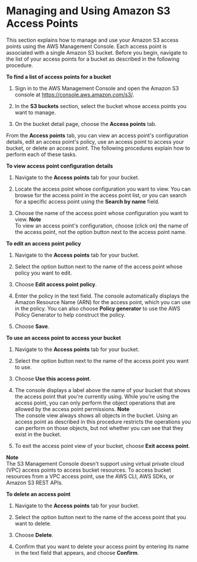 # Managing and Using Amazon S3 Access Points<a name="access-points-manage"></a>

This section explains how to manage and use your Amazon S3 access points using the AWS Management Console\. Each access point is associated with a single Amazon S3 bucket\. Before you begin, navigate to the list of your access points for a bucket as described in the following procedure\.

**To find a list of access points for a bucket**

1. Sign in to the AWS Management Console and open the Amazon S3 console at [https://console\.aws\.amazon\.com/s3/](https://console.aws.amazon.com/s3/)\.

1. In the **S3 buckets** section, select the bucket whose access points you want to manage\.

1. On the bucket detail page, choose the **Access points** tab\.

From the **Access points** tab, you can view an access point's configuration details, edit an access point's policy, use an access point to access your bucket, or delete an access point\. The following procedures explain how to perform each of these tasks\.

**To view access point configuration details**

1. Navigate to the **Access points** tab for your bucket\.

1. Locate the access point whose configuration you want to view\. You can browse for the access point in the access point list, or you can search for a specific access point using the **Search by name** field\.

1. Choose the name of the access point whose configuration you want to view\.
**Note**  
To view an access point's configuration, choose \(click on\) the name of the access point, not the option button next to the access point name\.

**To edit an access point policy**

1. Navigate to the **Access points** tab for your bucket\.

1. Select the option button next to the name of the access point whose policy you want to edit\.

1. Choose **Edit access point policy**\.

1. Enter the policy in the text field\. The console automatically displays the Amazon Resource Name \(ARN\) for the access point, which you can use in the policy\. You can also choose **Policy generator** to use the AWS Policy Generator to help construct the policy\.

1. Choose **Save**\.

**To use an access point to access your bucket**

1. Navigate to the **Access points** tab for your bucket\.

1. Select the option button next to the name of the access point you want to use\.

1. Choose **Use this access point**\.

1. The console displays a label above the name of your bucket that shows the access point that you're currently using\. While you're using the access point, you can only perform the object operations that are allowed by the access point permissions\.
**Note**  
The console view always shows all objects in the bucket\. Using an access point as described in this procedure restricts the operations you can perform on those objects, but not whether you can see that they exist in the bucket\.

1. To exit the access point view of your bucket, choose **Exit access point**\.

**Note**  
The S3 Management Console doesn't support using virtual private cloud \(VPC\) access points to access bucket resources\. To access bucket resources from a VPC access point, use the AWS CLI, AWS SDKs, or Amazon S3 REST APIs\.

**To delete an access point**

1. Navigate to the **Access points** tab for your bucket\.

1. Select the option button next to the name of the access point that you want to delete\.

1. Choose **Delete**\.

1. Confirm that you want to delete your access point by entering its name in the text field that appears, and choose **Confirm**\.